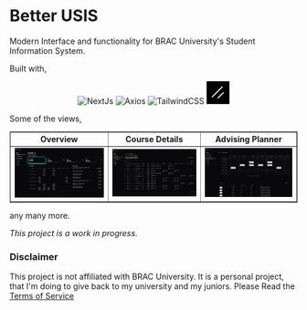 # Better USIS
Modern Interface and functionality for BRAC University's Student Information System.

Built with,

<p align="center">
    <img alt="NextJs" src="https://cdn.jsdelivr.net/gh/devicons/devicon@latest/icons/nextjs/nextjs-original.svg" height=40 width=40 />
    <img alt="Axios" src="https://cdn.jsdelivr.net/gh/devicons/devicon@latest/icons/axios/axios-plain.svg" height=40 width=40/>
    <img alt="TailwindCSS" src="https://cdn.jsdelivr.net/gh/devicons/devicon@latest/icons/tailwindcss/tailwindcss-original.svg" height=40 width=40/>
        <img alt="ShadCn" src="docs/shadcn.png" height=40 width=40/>
</p>

Some of the views,
<table border="1">
  <tr>
    <th>Overview</th>
    <th>Course Details</th>
    <th>Advising Planner</th>
  </tr>
  <tr>
    <td><img src="docs/overview.png" width=250></td>
    <td><img src="docs/course_details.png" width=250></td>
    <td><img src="docs/advising_planner.png" width=250></td>
  </tr>
</table>
any many more.


*This project is a work in progress.*

### Disclaimer
This project is not affiliated with BRAC University. It is a personal project, that I'm doing to give back to my university and my juniors. Please Read the [Terms of Service](TOS.md)